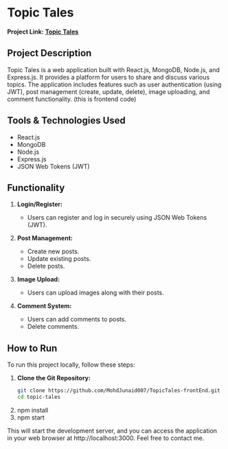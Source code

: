 # Topic Tales
**Project Link: [Topic Tales](https://topictales479.onrender.com/)**

## Project Description

Topic Tales is a web application built with React.js, MongoDB, Node.js, and Express.js. It provides a platform for users to share and discuss various topics. The application includes features such as user authentication (using JWT), post management (create, update, delete), image uploading, and comment functionality.
(this is frontend code)
## Tools & Technologies Used

- React.js
- MongoDB
- Node.js
- Express.js
- JSON Web Tokens (JWT)

## Functionality

1. **Login/Register:**
   - Users can register and log in securely using JSON Web Tokens (JWT).

2. **Post Management:**
   - Create new posts.
   - Update existing posts.
   - Delete posts.

3. **Image Upload:**
   - Users can upload images along with their posts.

4. **Comment System:**
   - Users can add comments to posts.
   - Delete comments.

## How to Run

To run this project locally, follow these steps:

1. **Clone the Git Repository:**
   ```bash
   git clone https://github.com/MohdJunaid007/TopicTales-frontEnd.git
   cd topic-tales
2. npm install
3. npm start
   
This will start the development server, and you can access the application in your web browser at http://localhost:3000.
Feel free to contact me.
